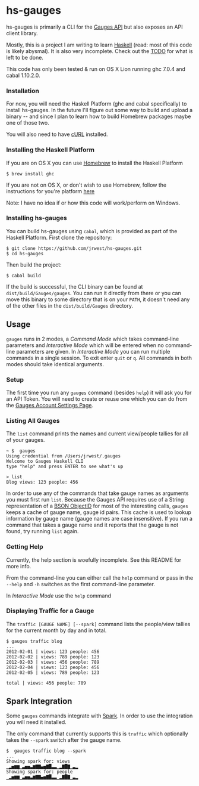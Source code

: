# hs-gauges

hs-gauges is primarily a CLI for the [Gauges API](http://get.gaug.es/) but also exposes an API client library. 

Mostly, this is a project I am writing to learn [Haskell](http://www.haskell.org/haskellwiki/Haskell) (read: most of this code is likely abysmal). It is also very incomplete. Check out the [TODO](https://github.com/jrwest/hs-gauges/blob/master/TODO.md) for what is left to be done. 

This code has only been tested & run on OS X Lion running ghc 7.0.4 and cabal 1.10.2.0.

### Installation

For now, you will need the Haskell Platform (ghc and cabal specifically) to install hs-gauges. In the future I'll figure out some way to build and upload a binary -- and since I plan to learn how to build Homebrew packages maybe one of those two. 

You will also need to have [cURL](http://curl.haxx.se/) installed.

### Installing the Haskell Platform

If you are on OS X you can use [Homebrew](http://mxcl.github.com/homebrew/) to install the Haskell Platform

	$ brew install ghc

If you are not on OS X, or don't wish to use Homebrew, follow the instructions for you're platform [here](http://hackage.haskell.org/platform/)

Note: I have no idea if or how this code will work/perform on Windows.

### Installing hs-gauges

You can build hs-gauges using `cabal`, which is provided as part of the Haskell Platform. First clone the repository:

	$ git clone https://github.com/jrwest/hs-gauges.git
	$ cd hs-gauges

Then build the project:

	$ cabal build

If the build is successful, the CLI binary can be found at `dist/build/Gauges/gauges`. You can run it directly from there or you can move this binary to some directory that is on your `PATH`, it doesn't need any of the other files in the `dist/build/Gauges` directory.

## Usage 

`gauges` runs in 2 modes, a *Command Mode* which takes command-line parameters and *Interactive Mode* which will be entered when no command-line parameters are given. In *Interactive Mode* you can run multiple commands in a single session. To exit enter `quit` or `q`. All commands in both modes should take identical arguments. 

### Setup

The first time you run any `gauges` command (besides `help`) it will ask you for an API Token. You will need to create or reuse one which you can do from the [Gauges Account Settings Page](https://secure.gaug.es/dashboard#/account/clients).

### Listing All Gauges

The `list` command prints the names and current view/people tallies for all of your gauges.

	~ $  gauges                                                                                                                                                                                       	Using credential from /Users/jrwest/.gauges
	Welcome to Gauges Haskell CLI
	type "help" and press ENTER to see what's up

	> list
	Blog views: 123 people: 456

In order to use any of the commands that take gauge names as arguments you must first run `list`. Because the Gauges API requires use of a String representation of a [BSON ObjectID](http://www.mongodb.org/display/DOCS/Object+IDs) for most of the interesting calls, `gauges` keeps a cache of gauge name, gauge id pairs. This cache is used to lookup information by gauge name (gauge names are case insensitive). If you run a command that takes a gauge name and it reports that the gauge is not found, try running `list` again. 

### Getting Help

Currently, the help section is woefully incomplete. See this README for more info. 

From the command-line you can either call the `help` command or pass in the `--help` and `-h` switches as the first command-line parameter. 

In *Interactive Mode* use the `help` command

### Displaying Traffic for a Gauge

The `traffic [GAUGE NAME] [--spark]` command lists the people/view tallies for the current month by day and in total. 

	$ gauges traffic blog
	...
	2012-02-01 | views: 123 people: 456
	2012-02-02 | views: 789 people: 123
	2012-02-03 | views: 456 people: 789
	2012-02-04 | views: 123 people: 456
	2012-02-05 | views: 789 people: 123

	total | views: 456 people: 789

## Spark Integration

Some `gauges` commands integrate with [Spark](https://github.com/holman/spark). In order to use the integration you will need it installed. 

The only command that currently supports this is `traffic` which optionally takes the `--spark` switch after the gauge name. 

	$  gauges traffic blog --spark                                                                                                                                                                  	...
	Showing spark for: views
	▁▂▅▆▆▁▃▅▅▃▆▇▇▄▅▇█▃▃▁▂▇█▇▁▃▂
	Showing spark for: people
	▁▂▅▆▆▁▃▅▅▃▆▇▇▄▅▇█▃▃▁▂▇█▇▁▃▂

